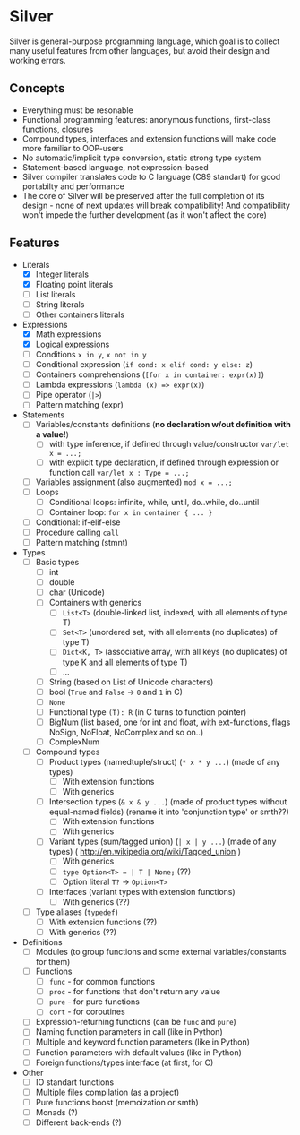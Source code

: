 # Silver
Silver is general-purpose programming language, which goal is to collect many useful features from other languages, but avoid their design and working errors.

## Concepts

- Everything must be resonable
- Functional programming features: anonymous functions, first-class functions, closures
- Compound types, interfaces and extension functions will make code more familiar to OOP-users
- No automatic/implicit type conversion, static strong type system
- Statement-based language, not expression-based
- Silver compiler translates code to C language (C89 standart) for good portabilty and performance
- The core of Silver will be preserved after the full completion of its design - none of next updates will break compatibility! And compatibility won't impede the further development (as it won't affect the core)

## Features

- Literals
    - [x] Integer literals
    - [x] Floating point literals
    - [ ] List literals
    - [ ] String literals
    - [ ] Other containers literals
- Expressions
    - [x] Math expressions
    - [x] Logical expressions
    - [ ] Conditions `x in y`, `x not in y`
    - [ ] Conditional expression (`if cond: x elif cond: y else: z`)
    - [ ] Containers comprehensions (`[for x in container: expr(x)]`)
    - [ ] Lambda expressions (`lambda (x) => expr(x)`)
    - [ ] Pipe operator (`|>`)
    - [ ] Pattern matching (expr)
- Statements
    - [ ] Variables/constants definitions (**no declaration w/out definition with a value!**)
        - [ ] with type inference, if defined through value/constructor `var/let x = ...;`
        - [ ] with explicit type declaration, if defined through expression or function call `var/let x : Type = ...;`
    - [ ] Variables assignment (also augmented) `mod x = ...;`
    - [ ] Loops
        - [ ] Conditional loops: infinite, while, until, do..while, do..until
        - [ ] Container loop: `for x in container { ... }`
    - [ ] Conditional: if-elif-else
    - [ ] Procedure calling `call`
    - [ ] Pattern matching (stmnt)
- Types
    - [ ] Basic types
        - [ ] int
        - [ ] double
        - [ ] char (Unicode)
        - [ ] Сontainers with generics
            - [ ] `List<T>` (double-linked list, indexed, with all elements of type T)
            - [ ] `Set<T>` (unordered set, with all elements (no duplicates) of type T)
            - [ ] `Dict<K, T>` (associative array, with all keys (no duplicates) of type K and all elements of type T)
            - [ ] ...
        - [ ] String (based on List of Unicode characters)
        - [ ] bool (`True` and `False` -> `0` and `1` in C)
        - [ ] `None`
        - [ ] Functional type `(T): R` (in C turns to function pointer)
        - [ ] BigNum (list based, one for int and float, with ext-functions, flags NoSign, NoFloat, NoComplex and so on..)
        - [ ] ComplexNum
    - [ ] Compound types
        - [ ] Product types (namedtuple/struct) (`* x * y ...`) (made of any types)
            - [ ] With extension functions
            - [ ] With generics
        - [ ] Intersection types (`& x & y ...`) (made of product types without equal-named fields) (rename it into 'conjunction type' or smth??)
            - [ ] With extension functions
            - [ ] With generics
        - [ ] Variant types (sum/tagged union) (`| x | y ...`) (made of any types) ( http://en.wikipedia.org/wiki/Tagged_union )
            - [ ] With generics
            - [ ] `type Option<T> = | T | None;` (??)
            - [ ] Option literal `T?` -> `Option<T>`
        - [ ] Interfaces (variant types with extension functions)
            - [ ] With generics (??)
    - [ ] Type aliases (`typedef`)
        - [ ] With extension functions (??)
        - [ ] With generics (??)
- Definitions
    - [ ] Modules (to group functions and some external variables/constants for them)
    - [ ] Functions
        - [ ] `func` - for common functions
        - [ ] `proc` - for functions that don't return any value
        - [ ] `pure` - for pure functions
        - [ ] `cort` - for coroutines
    - [ ] Expression-returning functions (can be `func` and `pure`)
    - [ ] Naming function parameters in call (like in Python)
    - [ ] Multiple and keyword function parameters (like in Python)
    - [ ] Function parameters with default values (like in Python)
    - [ ] Foreign functions/types interface (at first, for C)
- Other
    - [ ] IO standart functions
    - [ ] Multiple files compilation (as a project)
    - [ ] Pure functions boost (memoization or smth)
    - [ ] Monads (?)
    - [ ] Different back-ends (?)
